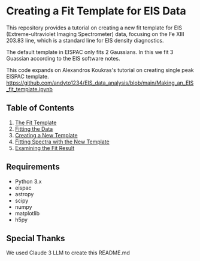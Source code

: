 # Creating a Fit Template for EIS Data

This repository provides a tutorial on creating a new fit template for EIS (Extreme-ultraviolet Imaging Spectrometer) data, focusing on the Fe XIII 203.83 line, which is a standard line for EIS density diagnostics.

The default template in EISPAC only fits 2 Gaussians. In this we fit 3 Guassian according to the EIS software notes.

This code expands on Alexandros Koukras's tutorial on creating single peak EISPAC template. https://github.com/andyto1234/EIS_data_analysis/blob/main/Making_an_EIS_fit_template.ipynb

## Table of Contents
1. [The Fit Template](#the-fit-template)
2. [Fitting the Data](#fitting-the-data)
3. [Creating a New Template](#creating-a-new-template)
4. [Fitting Spectra with the New Template](#fitting-spectra-with-the-new-template)
5. [Examining the Fit Result](#examining-the-fit-result)

## Requirements
- Python 3.x
- eispac
- astropy
- scipy
- numpy
- matplotlib
- h5py

## Special Thanks
We used Claude 3 LLM to create this README.md 